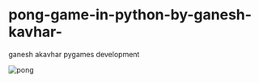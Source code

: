 # pong-game-in-python-by-ganesh-kavhar-
ganesh akavhar pygames development


![pong](https://user-images.githubusercontent.com/20369800/51984244-df49fe80-24c0-11e9-8abb-7652a412e552.gif)
